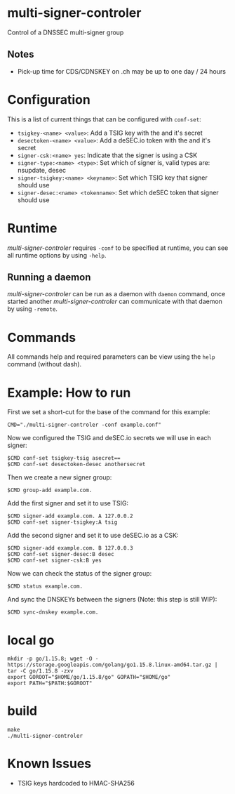 # multi-signer-controler
Control of a DNSSEC multi-signer group

## Notes

- Pick-up time for CDS/CDNSKEY on .ch may be up to one day / 24 hours

# Configuration

This is a list of current things that can be configured with `conf-set`:
- `tsigkey-<name> <value>`: Add a TSIG key with the <name> and it's secret <value>
- `desectoken-<name> <value>`: Add a deSEC.io token with the <name> and it's secret <value>
- `signer-csk:<name> yes`: Indicate that the signer <name> is using a CSK
- `signer-type:<name> <type>`: Set which <type> of signer <name> is, valid types are: nsupdate, desec
- `signer-tsigkey:<name> <keyname>`: Set which TSIG key <keyname> that signer <name> should use
- `signer-desec:<name> <tokenname>`: Set which deSEC token <tokenname> that signer <name> should use

# Runtime

*multi-signer-controler* requires `-conf` to be specified at runtime, you can
see all runtime options by using `-help`.

## Running a daemon

*multi-signer-controler* can be run as a daemon with `daemon` command, once
started another *multi-signer-controler* can communicate with that daemon
by using `-remote`.

# Commands

All commands help and required parameters can be view using the `help`
command (without dash).

# Example: How to run

First we set a short-cut for the base of the command for this example:

```
CMD="./multi-signer-controler -conf example.conf"
```

Now we configured the TSIG and deSEC.io secrets we will use in each signer:

```
$CMD conf-set tsigkey-tsig asecret==
$CMD conf-set desectoken-desec anothersecret
```

Then we create a new signer group:

```
$CMD group-add example.com.
```

Add the first signer and set it to use TSIG:

```
$CMD signer-add example.com. A 127.0.0.2
$CMD conf-set signer-tsigkey:A tsig
```

Add the second signer and set it to use deSEC.io as a CSK:

```
$CMD signer-add example.com. B 127.0.0.3
$CMD conf-set signer-desec:B desec
$CMD conf-set signer-csk:B yes
```

Now we can check the status of the signer group:

```
$CMD status example.com.
```

And sync the DNSKEYs between the signers (Note: this step is still WIP):

```
$CMD sync-dnskey example.com.
```

# local go

```
mkdir -p go/1.15.8; wget -O - https://storage.googleapis.com/golang/go1.15.8.linux-amd64.tar.gz | tar -C go/1.15.8 -zxv
export GOROOT="$HOME/go/1.15.8/go" GOPATH="$HOME/go"
export PATH="$PATH:$GOROOT"
```

# build

```
make
./multi-signer-controler
```

# Known Issues

- TSIG keys hardcoded to HMAC-SHA256
